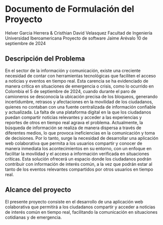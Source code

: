 # Documento de Formulación del Proyecto

Helver Garcia Herrera & Cristhian David Velasquez
Facultad de Ingeniería Universidad Iberoamericana
Proyecto de software
Jaime Arévalo
10 de septiembre de 2024


## Descripción del Problema 
En el sector de la información y comunicación, existe una creciente necesidad de contar con herramientas tecnológicas que faciliten el acceso a noticias y eventos en tiempo real. Esta carencia se ha evidenciado de manera crítica en situaciones de emergencia o crisis, como lo ocurrido en Colombia el 5 de septiembre de 2024, cuando durante el paro de camioneros se desconocía la ubicación precisa de los bloqueos, generando incertidumbre, retrasos y afectaciones en la movilidad de los ciudadanos, quienes no contaban con una fuente centralizada de información confiable y actualizada.
La falta de una plataforma digital en la que los ciudadanos puedan compartir noticias relevantes y acceder a las experiencias y reportes de otros en tiempo real agrava el problema. Actualmente, la búsqueda de información se realiza de manera dispersa a través de diferentes medios, lo que provoca ineficiencias en la comunicación y toma de decisiones.
Por lo tanto, surge la necesidad de desarrollar una aplicación web colaborativa que permita a los usuarios compartir y conocer de manera inmediata los acontecimientos en su entorno, con un enfoque en facilitar la movilidad y el acceso a información verificada en situaciones críticas. Esta solución ofrecerá un espacio donde los ciudadanos podrán contribuir con información de interés común, a la vez que podrán estar al tanto de los eventos relevantes compartidos por otros usuarios en tiempo real.
## Alcance del proyecto 
El presente proyecto consiste en el desarrollo de una aplicación web colaborativa que permitirá a los ciudadanos compartir y acceder a noticias de interés común en tiempo real, facilitando la comunicación en situaciones cotidianas y de emergencia. 
